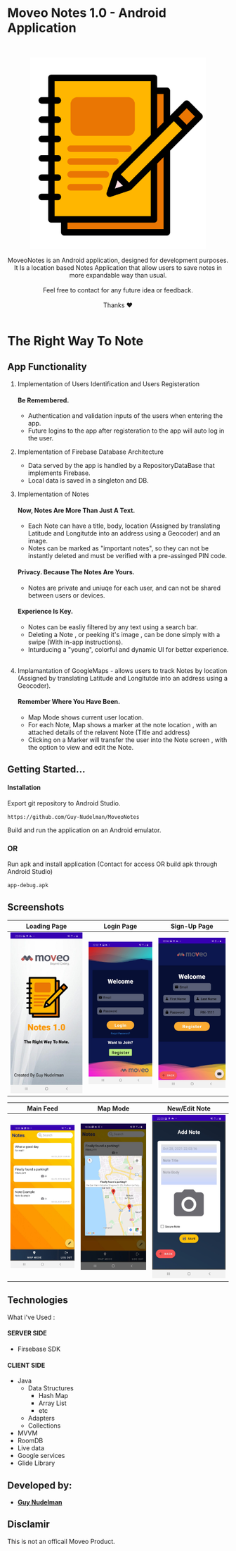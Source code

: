 # Moveo Notes 1.0 - Android Application

<br />
<p align="center">
    <a href="https://github.com/Guy-Nudelman/Noalek-Patisserie-iOS">
      <img src="images/logo.png" alt="Logo" width="400" heigt="400">
  </a>
 </p> 
 <p align="center">
	MoveoNotes is an Android application, designed for development purposes.
It Is a location based Notes Application that allow users to save notes in more expandable way than usual.</br></br>
Feel free to contact for any future idea or feedback. </br></br>
Thanks ❤</br></br>
</p>

# The Right Way To Note



## App Functionality

1. Implementation of Users Identification and Users Registeration 
	#### Be Remembered.
	- Authentication and validation inputs of the users when entering the app.
	- Future logins to the app after registeration to the app will auto log in the user.
		</br>
2. Implementation of Firebase Database Architecture
	- Data served by the app is handled by a RepositoryDataBase that implements Firebase.
	- Local data is saved in a singleton and DB.
		</br>

3. Implementation of Notes 
	#### Now, Notes Are More Than Just A Text.
	- Each Note can have a title, body, location (Assigned by translating Latitude and Longitutde into an address using a Geocoder) and an image.
	- Notes can be marked as "important notes", so they can not be instantly deleted and must be verified with a pre-assinged PIN code.
	#### Privacy. Because The Notes Are Yours.
  	- Notes are private and uniuqe for each user, and can not be shared between users or devices.
  	#### Experience Is Key.
	- Notes can be easliy filtered by any text using a search bar.
	- Deleting a Note , or peeking it's image , can be done simply with a swipe (With in-app instructions).
	- Inturducing a "young", colorful and dynamic UI for better experience.
	</br>
4. Implamantation of GoogleMaps - allows users to track Notes by location (Assigned by translating Latitude and Longitutde into an address using a Geocoder).
	#### Remember Where You Have Been.
	- Map Mode shows current user location.
  	- For each Note, Map shows a marker at the note location , with an attached details of the relavent Note (Title and address)
	-  Clicking on a Marker will transfer the user into the Note screen , with the option to view and edit the Note.



## Getting Started...

#### Installation

 Export git repository to Android Studio.

  ```bash
https://github.com/Guy-Nudelman/MoveoNotes
```
 Build and run the application on an Android emulator.


### OR

Run apk and install application (Contact for access OR build apk through Android Studio)

  ```bash
  app-debug.apk
```

## Screenshots

Loading Page            | Login Page            |  Sign-Up Page
:-------------------------:|:-------------------------:|:-------------------------:
<img src="images/splash.jpeg" alt="splash" width="305">  | <img src="images/login.jpeg" alt="login" width="285">  |  <img src="images/register.jpeg" alt="register" width="300">

Main Feed            |  Map Mode |  New/Edit Note
:-------------------------:|:-------------------------: |:-------------------------:
<img src="images/home.jpeg" alt="home" width="300">  |  <img src="images/map.jpeg" alt="map" width="300"> |  <img src="images/add.jpeg" alt="add" width="310">

	
## Technologies

What i've Used : 

#### SERVER SIDE

* Firsebase SDK

#### CLIENT SIDE

* Java
  * Data Structures 
  	* Hash Map
  	* Array List
  	* etc
  * Adapters
  * Collections
* MVVM
* RoomDB
* Live data
* Google services
* Glide Library

  
## Developed by:
* [**Guy Nudelman**](https://www.linkedin.com/in/guynudelman/)


## Disclamir
This is not an officail Moveo Product.

